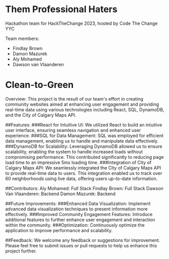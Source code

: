 # Them Professional Haters
Hackathon team for HackTheChange 2023, hosted by Code The Change YYC

Team members:
- Findlay Brown
- Damon Mazurek
- Aly Mohamed
- Dawson van Vlaanderen

# Clean-to-Green
Overview:
This project is the result of our team's effort in creating community websites aimed at enhancing user engagement and providing real-time data using various technologies including React, SQL, DynamoDB, and the City of Calgary Maps API.

##Features:
###React for Intuitive UI: We utilized React to build an intuitive user interface, ensuring seamless navigation and enhanced user experience.
###SQL for Data Management: SQL was employed for efficient data management, enabling us to handle and manipulate data effectively.
###DynamoDB for Scalability: Leveraging DynamoDB allowed us to ensure scalability, enabling the system to handle increased loads without compromising performance. This contributed significantly to reducing page load time to an impressive 5ms loading time.
###Integration of City of Calgary Maps API: We seamlessly integrated the City of Calgary Maps API to provide real-time data to users. This integration enabled us to track over 60 neighborhoods using live data, offering users up-to-date information.

##Contributors:
Aly Mohamed: Full Stack
Findlay Brown: Full Stack
Dawson Van Vlaanderen: Backend
Damon Mazurek: Backend

##Future Improvements:
###Enhanced Data Visualization: Implement advanced data visualization techniques to present information more effectively.
###Improved Community Engagement Features: Introduce additional features to further enhance user engagement and interaction within the community.
###Optimization: Continuously optimize the application to improve performance and scalability.

##Feedback:
We welcome any feedback or suggestions for improvement. Please feel free to submit issues or pull requests to help us enhance this project further.

